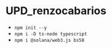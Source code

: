 # UPD_renzocabarios

- `npm init --y`
- `npm i -D ts-node typescript`
- `npm i @solana/web3.js bs58`
